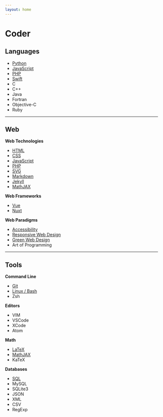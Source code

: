 ```yaml
---
layout: home
---
```


# Coder

<section>

## Languages

* [Python](Python/README)
* [JavaScript](JavaScript/README)
* [PHP](PHP/README)
* [Swift](Swift/README)
* C
* C++
* Java
* Fortran
* Objective-C
* Ruby

</section>

---

<section>

## Web
**Web Technologies**
* [HTML](HTML/README)
* [CSS](CSS/README)
* [JavaScript](JavaScript/README)
* [PHP](PHP/README)
* [SVG](Web/svg)
* [Markdown](Markdown/markdown)
* [Jekyll](Jekyll/jekyll)
* [MathJAX](math/mathjax)

**Web Frameworks**
* [Vue](JavaScript/library-vue)
* [Nuxt](JavaScript/library-nuxt)

**Web Paradigms**
* [Accessibility](HTML/webdesign-accessibility)
* [Responsive Web Design](HTML/webdesign-responsive)
* [Green Web Design](HTML/webdesign-green)
* Art of Programming

</section>

---

<section>

## Tools

**Command Line**
* [Git](Tools/git)
* [Linux / Bash](Tools/bash)
* Zsh

**Editors**
* VIM
* VSCode
* XCode
* Atom

**Math**
* [LaTeX](Math/latex)
* [MathJAX](Math/mathjax)
* KaTeX

**Databases**
* [SQL](SQL/sql)
* MySQL
* SQLite3
* JSON
* XML
* CSV
* RegExp


<!-- 
* Perl
* ASP
* AJAX
-->

</section>
